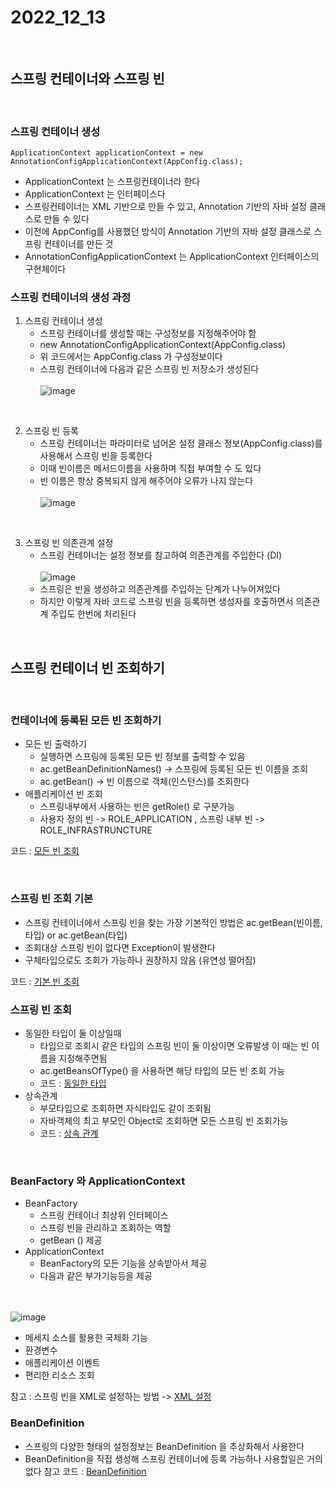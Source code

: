 # 2022_12_13

</br>

## 스프링 컨테이너와 스프링 빈

</br>

### 스프링 컨테이너 생성

```
ApplicationContext applicationContext = new AnnotationConfigApplicationContext(AppConfig.class);
```

-   ApplicationContext 는 스프링컨테이너라 한다
-   ApplicationContext 는 인터페이스다
-   스프링컨테이너는 XML 기반으로 만들 수 있고, Annotation 기반의 자바 설정 클래스로 만들 수 있다
-   이전에 AppConfig를 사용했던 방식이 Annotation 기반의 자바 설정 클래스로 스프링 컨테이너를 만든 것
-   AnnotationConfigApplicationContext 는 ApplicationContext 인터페이스의 구현체이다

### 스프링 컨테이너의 생성 과정

1. 스프링 컨테이너 생성
    - 스프링 컨테이너를 생성할 때는 구성정보를 지정해주어야 함
    - new AnnotationConfigApplicationContext(AppConfig.class)
    - 위 코드에서는 AppConfig.class 가 구성정보이다
    - 스프링 컨테이너에 다음과 같은 스프링 빈 저장소가 생성된다
      </br>
      </br>
      ![image](https://user-images.githubusercontent.com/96561194/207427189-39d6482c-509a-41ac-bbd3-765b040b0216.png)

</br>

2. 스프링 빈 등록
    - 스프링 컨테이너는 파라미터로 넘어온 설정 클래스 정보(AppConfig.class)를 사용해서 스프링 빈을 등록한다
    - 이때 빈이름은 메서드이름을 사용하며 직접 부여할 수 도 있다
    - 빈 이름은 항상 중복되지 않게 해주어야 오류가 나지 않는다
      </br>
      </br>
      ![image](https://user-images.githubusercontent.com/96561194/207427701-e3f0ce3f-41e8-4217-9c37-65e62fb7554f.png)

</br>

3. 스프링 빈 의존관계 설정
    - 스프링 컨테이너는 설정 정보를 참고하여 의존관계를 주입한다 (DI)
      </br>
      </br>
      ![image](https://user-images.githubusercontent.com/96561194/207428009-2daf8b26-6722-40d1-bbf4-6b25e9325426.png)
    - 스프링은 빈을 생성하고 의존관계를 주입하는 단계가 나누어져있다
    - 하지만 이렇게 자바 코드로 스프링 빈을 등록하면 생성자를 호출하면서 의존관계 주입도 한번에 처리된다

</br>

## 스프링 컨테이너 빈 조회하기

</br>

### 컨테이너에 등록된 모든 빈 조회하기

-   모든 빈 출력하기
    -   실행하면 스프링에 등록된 모든 빈 정보를 출력할 수 있음
    -   ac.getBeanDefinitionNames() -> 스프링에 등록된 모든 빈 이름을 조회
    -   ac.getBean() -> 빈 이름으로 객체(인스턴스)를 조회한다
-   애플리케이션 빈 조회
    -   스프링내부에서 사용하는 빈은 getRole() 로 구분가능
    -   사용자 정의 빈 -> ROLE_APPLICATION , 스프링 내부 빈 -> ROLE_INFRASTRUNCTURE

코드 : [모든 빈 조회](./beanfind/ApplicationContextInfoTest.java)

</br>

### 스프링 빈 조회 기본

-   스프링 컨테이너에서 스프링 빈을 찾는 가장 기본적인 방법은 ac.getBean(빈이름, 타입) or ac.getBean(타입)
-   조회대상 스프링 빈이 없다면 Exception이 발생한다
-   구체타입으로도 조회가 가능하나 권장하지 않음 (유연성 떨어짐)

코드 : [기본 빈 조회](./beanfind/ApplicationContextBasicFindTest.java)

### 스프링 빈 조회

-   동일한 타입이 둘 이상일때
    -   타입으로 조회시 같은 타입의 스프링 빈이 둘 이상이면 오류발생 이 때는 빈 이름을 지정해주면됨
    -   ac.getBeansOfType() 을 사용하면 해당 타입의 모든 빈 조회 가능
    -   코드 : [동일한 타입](./beanfind/ApplicationContextSameBeanFindTest.java)
-   상속관계
    -   부모타입으로 조회하면 자식타입도 같이 조회됨
    -   자바객체의 최고 부모인 Object로 조회하면 모든 스프링 빈 조회가능
    -   코드 : [상속 관계](./beanfind/ApplicationContextExtendsFindTest.java)

</br>

### BeanFactory 와 ApplicationContext

-   BeanFactory
    -   스프링 컨테이너 최상위 인터페이스
    -   스프링 빈을 관리하고 조회하는 역할
    -   getBean () 제공
-   ApplicationContext
    -   BeanFactory의 모든 기능을 상속받아서 제공
    -   다음과 같은 부가기능등을 제공  
        </br>
        </br>

![image](https://user-images.githubusercontent.com/96561194/207430508-e62477bd-a602-4f5c-bef1-adafb1b9a946.png)

-   메세지 소스를 활용한 국제화 기능
-   환경변수
-   애플리케이션 이벤트
-   편리한 리소스 조회
    </br>

참고 : 스프링 빈을 XML로 설정하는 방법 -> [XML 설정](./xml/XmlAppContext.java)

### BeanDefinition

-   스프링의 다양한 형태의 설정정보는 BeanDefinition 을 추상화해서 사용한다
-   BeanDefinition을 직접 생성해 스프링 컨테이너에 등록 가능하나 사용할일은 거의 없다
    참고 코드 : [BeanDefinition](./beandefinition/BeanDefinitionTest.java)
